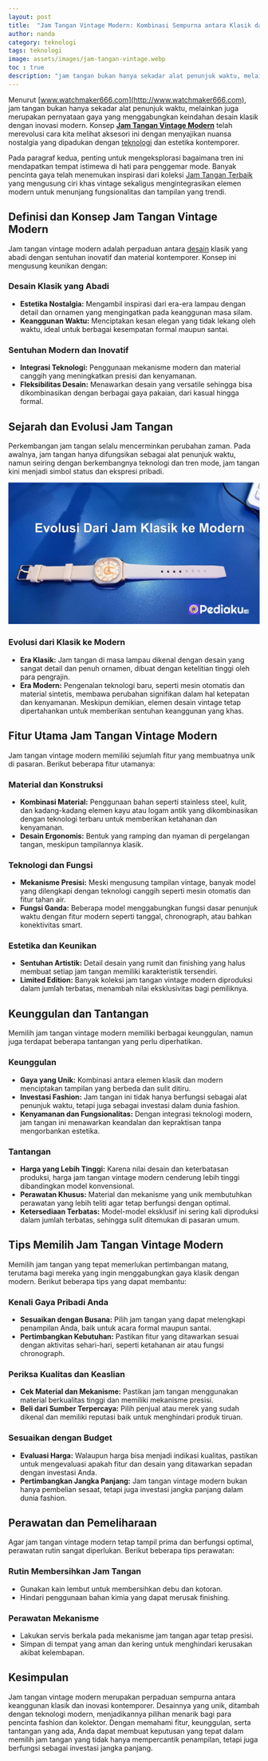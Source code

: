 ```yaml
---
layout: post
title:  "Jam Tangan Vintage Modern: Kombinasi Sempurna antara Klasik dan Kontemporer"
author: nanda
category: teknologi
tags: teknologi
image: assets/images/jam-tangan-vintage.webp
toc : true
description: "jam tangan bukan hanya sekadar alat penunjuk waktu, melainkan juga merupakan pernyataan gaya yang menggabungkan keindahan desain klasik dengan inovasi modern. Konsep Jam Tangan Vintage Modern telah merevolusi cara kita melihat aksesori ini dengan menyajikan nuansa nostalgia yang dipadukan dengan teknologi dan estetika kontemporer."
---
```


Menurut [www.watchmaker666.com](http://www.watchmaker666.com), jam tangan bukan hanya sekadar alat penunjuk waktu, melainkan juga merupakan pernyataan gaya yang menggabungkan keindahan desain klasik dengan inovasi modern. Konsep **[Jam Tangan Vintage Modern](https://pediaku.id/jam-tangan-vintage-modern/)** telah merevolusi cara kita melihat aksesori ini dengan menyajikan nuansa nostalgia yang dipadukan dengan [teknologi](https://pediaku.id/teknologi-perang-dunia-2/) dan estetika kontemporer.

Pada paragraf kedua, penting untuk mengeksplorasi bagaimana tren ini mendapatkan tempat istimewa di hati para penggemar mode. Banyak pencinta gaya telah menemukan inspirasi dari koleksi [Jam Tangan Terbaik](http://www.watchmaker666.com/informasi/brand-dan-koleksi-jam-tangan-terbaik-sepanjang-masa/) yang mengusung ciri khas vintage sekaligus mengintegrasikan elemen modern untuk menunjang fungsionalitas dan tampilan yang trendi.

## Definisi dan Konsep Jam Tangan Vintage Modern

Jam tangan vintage modern adalah perpaduan antara [desain](https://pediaku.id/desain-gedung-tk-minimanlis/) klasik yang abadi dengan sentuhan inovatif dan material kontemporer. Konsep ini mengusung keunikan dengan:
  
### Desain Klasik yang Abadi
- **Estetika Nostalgia:** Mengambil inspirasi dari era-era lampau dengan detail dan ornamen yang mengingatkan pada keanggunan masa silam.
- **Keanggunan Waktu:** Menciptakan kesan elegan yang tidak lekang oleh waktu, ideal untuk berbagai kesempatan formal maupun santai.

### Sentuhan Modern dan Inovatif
- **Integrasi Teknologi:** Penggunaan mekanisme modern dan material canggih yang meningkatkan presisi dan kenyamanan.
- **Fleksibilitas Desain:** Menawarkan desain yang versatile sehingga bisa dikombinasikan dengan berbagai gaya pakaian, dari kasual hingga formal.

## Sejarah dan Evolusi Jam Tangan

Perkembangan jam tangan selalu mencerminkan perubahan zaman. Pada awalnya, jam tangan hanya difungsikan sebagai alat penunjuk waktu, namun seiring dengan berkembangnya teknologi dan tren mode, jam tangan kini menjadi simbol status dan ekspresi pribadi.

![evolusi jam tangan](/assets/images/evolusi-jam-tangan.webp)

### Evolusi dari Klasik ke Modern
- **Era Klasik:** Jam tangan di masa lampau dikenal dengan desain yang sangat detail dan penuh ornamen, dibuat dengan ketelitian tinggi oleh para pengrajin.
- **Era Modern:** Pengenalan teknologi baru, seperti mesin otomatis dan material sintetis, membawa perubahan signifikan dalam hal ketepatan dan kenyamanan. Meskipun demikian, elemen desain vintage tetap dipertahankan untuk memberikan sentuhan keanggunan yang khas.

## Fitur Utama Jam Tangan Vintage Modern

Jam tangan vintage modern memiliki sejumlah fitur yang membuatnya unik di pasaran. Berikut beberapa fitur utamanya:

### Material dan Konstruksi
- **Kombinasi Material:** Penggunaan bahan seperti stainless steel, kulit, dan kadang-kadang elemen kayu atau logam antik yang dikombinasikan dengan teknologi terbaru untuk memberikan ketahanan dan kenyamanan.
- **Desain Ergonomis:** Bentuk yang ramping dan nyaman di pergelangan tangan, meskipun tampilannya klasik.

### Teknologi dan Fungsi
- **Mekanisme Presisi:** Meski mengusung tampilan vintage, banyak model yang dilengkapi dengan teknologi canggih seperti mesin otomatis dan fitur tahan air.
- **Fungsi Ganda:** Beberapa model menggabungkan fungsi dasar penunjuk waktu dengan fitur modern seperti tanggal, chronograph, atau bahkan konektivitas smart.

### Estetika dan Keunikan
- **Sentuhan Artistik:** Detail desain yang rumit dan finishing yang halus membuat setiap jam tangan memiliki karakteristik tersendiri.
- **Limited Edition:** Banyak koleksi jam tangan vintage modern diproduksi dalam jumlah terbatas, menambah nilai eksklusivitas bagi pemiliknya.

## Keunggulan dan Tantangan

Memilih jam tangan vintage modern memiliki berbagai keunggulan, namun juga terdapat beberapa tantangan yang perlu diperhatikan.

### Keunggulan
- **Gaya yang Unik:** Kombinasi antara elemen klasik dan modern menciptakan tampilan yang berbeda dan sulit ditiru.
- **Investasi Fashion:** Jam tangan ini tidak hanya berfungsi sebagai alat penunjuk waktu, tetapi juga sebagai investasi dalam dunia fashion.
- **Kenyamanan dan Fungsionalitas:** Dengan integrasi teknologi modern, jam tangan ini menawarkan keandalan dan kepraktisan tanpa mengorbankan estetika.

### Tantangan
- **Harga yang Lebih Tinggi:** Karena nilai desain dan keterbatasan produksi, harga jam tangan vintage modern cenderung lebih tinggi dibandingkan model konvensional.
- **Perawatan Khusus:** Material dan mekanisme yang unik membutuhkan perawatan yang lebih teliti agar tetap berfungsi dengan optimal.
- **Ketersediaan Terbatas:** Model-model eksklusif ini sering kali diproduksi dalam jumlah terbatas, sehingga sulit ditemukan di pasaran umum.

## Tips Memilih Jam Tangan Vintage Modern

Memilih jam tangan yang tepat memerlukan pertimbangan matang, terutama bagi mereka yang ingin menggabungkan gaya klasik dengan modern. Berikut beberapa tips yang dapat membantu:

### Kenali Gaya Pribadi Anda
- **Sesuaikan dengan Busana:** Pilih jam tangan yang dapat melengkapi penampilan Anda, baik untuk acara formal maupun santai.
- **Pertimbangkan Kebutuhan:** Pastikan fitur yang ditawarkan sesuai dengan aktivitas sehari-hari, seperti ketahanan air atau fungsi chronograph.

### Periksa Kualitas dan Keaslian
- **Cek Material dan Mekanisme:** Pastikan jam tangan menggunakan material berkualitas tinggi dan memiliki mekanisme presisi.
- **Beli dari Sumber Terpercaya:** Pilih penjual atau merek yang sudah dikenal dan memiliki reputasi baik untuk menghindari produk tiruan.

### Sesuaikan dengan Budget
- **Evaluasi Harga:** Walaupun harga bisa menjadi indikasi kualitas, pastikan untuk mengevaluasi apakah fitur dan desain yang ditawarkan sepadan dengan investasi Anda.
- **Pertimbangkan Jangka Panjang:** Jam tangan vintage modern bukan hanya pembelian sesaat, tetapi juga investasi jangka panjang dalam dunia fashion.

## Perawatan dan Pemeliharaan

Agar jam tangan vintage modern tetap tampil prima dan berfungsi optimal, perawatan rutin sangat diperlukan. Berikut beberapa tips perawatan:

### Rutin Membersihkan Jam Tangan
- Gunakan kain lembut untuk membersihkan debu dan kotoran.
- Hindari penggunaan bahan kimia yang dapat merusak finishing.

### Perawatan Mekanisme
- Lakukan servis berkala pada mekanisme jam tangan agar tetap presisi.
- Simpan di tempat yang aman dan kering untuk menghindari kerusakan akibat kelembapan.

## Kesimpulan

Jam tangan vintage modern merupakan perpaduan sempurna antara keanggunan klasik dan inovasi kontemporer. Desainnya yang unik, ditambah dengan teknologi modern, menjadikannya pilihan menarik bagi para pencinta fashion dan kolektor. Dengan memahami fitur, keunggulan, serta tantangan yang ada, Anda dapat membuat keputusan yang tepat dalam memilih jam tangan yang tidak hanya mempercantik penampilan, tetapi juga berfungsi sebagai investasi jangka panjang.
